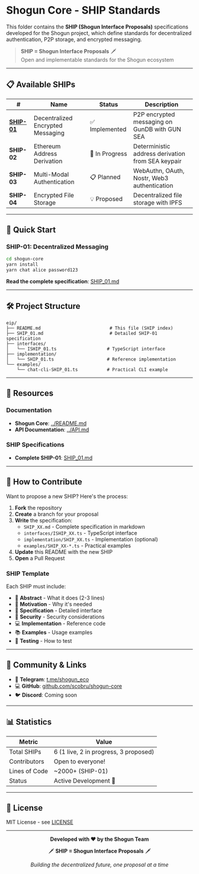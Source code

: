 # Shogun Core - SHIP Standards

This folder contains the **SHIP (Shogun Interface Proposals)** specifications developed for the Shogun project, which define standards for decentralized authentication, P2P storage, and encrypted messaging.

> **SHIP = Shogun Interface Proposals** 🗡️  
> Open and implementable standards for the Shogun ecosystem

---

## 📋 Available SHIPs

| # | Name | Status | Description |
|---|------|--------|-------------|
| [**SHIP-01**](./SHIP_01.md) | Decentralized Encrypted Messaging | ✅ Implemented | P2P encrypted messaging on GunDB with GUN SEA |
| **SHIP-02** | Ethereum Address Derivation | 🚧 In Progress | Deterministic address derivation from SEA keypair |
| **SHIP-03** | Multi-Modal Authentication | 📋 Planned | WebAuthn, OAuth, Nostr, Web3 authentication |
| **SHIP-04** | Encrypted File Storage | 💡 Proposed | Decentralized file storage with IPFS |

---

## 🚀 Quick Start

### SHIP-01: Decentralized Messaging

```bash
cd shogun-core
yarn install
yarn chat alice password123
```

**Read the complete specification**: [SHIP_01.md](./SHIP_01.md)

---

## 🛠️ Project Structure

```
eip/
├── README.md                          # This file (SHIP index)
├── SHIP_01.md                         # Detailed SHIP-01 specification
├── interfaces/
│   └── ISHIP_01.ts                   # TypeScript interface
├── implementation/
│   └── SHIP_01.ts                    # Reference implementation
└── examples/
    └── chat-cli-SHIP_01.ts           # Practical CLI example
```

---

## 📖 Resources

### Documentation
- **Shogun Core**: [../README.md](../README.md)
- **API Documentation**: [../API.md](../API.md)

### SHIP Specifications
- **Complete SHIP-01**: [SHIP_01.md](./SHIP_01.md)

---

## 🤝 How to Contribute

Want to propose a new SHIP? Here's the process:

1. **Fork** the repository
2. **Create** a branch for your proposal
3. **Write** the specification:
   - `SHIP_XX.md` - Complete specification in markdown
   - `interfaces/ISHIP_XX.ts` - TypeScript interface
   - `implementation/SHIP_XX.ts` - Implementation (optional)
   - `examples/SHIP_XX-*.ts` - Practical examples
4. **Update** this README with the new SHIP
5. **Open** a Pull Request

### SHIP Template

Each SHIP must include:
- 📝 **Abstract** - What it does (2-3 lines)
- 🎯 **Motivation** - Why it's needed
- 📐 **Specification** - Detailed interface
- 🔐 **Security** - Security considerations
- 💻 **Implementation** - Reference code
- 📚 **Examples** - Usage examples
- 🧪 **Testing** - How to test

---

## 💬 Community & Links

- 💬 **Telegram**: [t.me/shogun_eco](https://t.me/shogun_eco)
- 💻 **GitHub**: [github.com/scobru/shogun-core](https://github.com/scobru/shogun-core)
- 🐦 **Discord**: Coming soon

---

## 📊 Statistics

| Metric | Value |
|---------|--------|
| Total SHIPs | 6 (1 live, 2 in progress, 3 proposed) |
| Contributors | Open to everyone! |
| Lines of Code | ~2000+ (SHIP-01) |
| Status | Active Development 🚀 |

---

## 📄 License

MIT License - see [LICENSE](../../LICENSE)

---

<div align="center">

**Developed with ❤️ by the Shogun Team**

🗡️ **SHIP = Shogun Interface Proposals** 🗡️

*Building the decentralized future, one proposal at a time*

</div>


